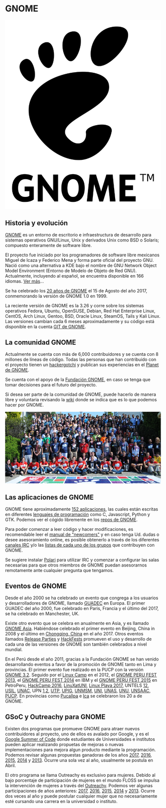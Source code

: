 # GNOME
<p align="center">
<img src="https://github.com/jinca/GNU_Linux/blob/master/Images/Gnomelogo.svg">
</p>


## Historia y evolución

[GNOME](https://www.gnome.org/) es un entorno de escritorio e infraestructura de desarrollo para sistemas operativos GNU/Linux, Unix y derivados Unix como BSD o Solaris; compuesto enteramente de software libre.

El proyecto fue iniciado por los programadores de software libre mexicanos Miguel de Icaza y Federico Mena y forma parte oficial del proyecto GNU. Nació como una alternativa a KDE bajo el nombre de GNU Network Object Model Environment (Entorno de Modelo de Objeto de Red GNU). Actualmente, incluyendo al español, se encuentra disponible en 166 idiomas. [Ver más](https://es.wikipedia.org/wiki/GNOME)...

Se ha celebrado los [20 años de GNOME](https://www.gnome.org/news/2017/08/twenty-years-strong/) el 15 de Agosto del año 2017, conmemorando la versión de GNOME 1.0 en 1999. 

La reciente versión de GNOME es la 3.26 y corre sobre los sistemas operativos Fedora, Ubuntu, OpenSUSE, Debian, Red Hat Enterprise Linux, CentOS, Arch Linux, Gentoo, BSD, Oracle Linux, SteamOS, Tails y Kali Linux. Las versiones cambian cada 6 meses aproximadamente y su código está disponible en la cuenta [GIT de GNOME](https://git.gnome.org//browse/).

## La comunidad GNOME

Actualmente se cuenta con más de 6,000 contribuidores y se cuenta con 8 millones de líneas de código. Todas las personas que han contribuido con el proyecto tienen un [hackergotchi](http://planet.gnome.org/heads/) y publican sus experiencias en el [Planet de GNOME](http://planet.gnome.org/).

Se cuenta con el apoyo de la [Fundación GNOME](https://www.gnome.org/foundation/), en caso se tenga que tomar decisiones para el futuro del proyecto.

Si desea ser parte de la comunidad de GNOME, puede hacerlo de manera libre y voluntaria revisando la [wiki](https://wiki.gnome.org/Community) donde se indica que es lo que podemos hacer por GNOME.

<p align="center">
<img src="https://github.com/jinca/GNU_Linux/blob/master/Images/guadec2012.png">
</p>

## Las aplicaciones de GNOME

GNOME tiene aproximadamente [152 aplicaciones](https://wiki.gnome.org/Apps), las cuales están escritas en diferentes [lenguajes de programación](https://developer.gnome.org/) como C, Javascript, Python y GTK. Podemos ver el cógido libremente en los [repos de GNOME](https://git.gnome.org//browse/).

Para poder comenzar a leer código y hacer modificaciones, es recomendable leer el [manual de "newcomers"](https://wiki.gnome.org/Newcomers/) y en caso tenga Ud. dudas o desee asesoramiento online, es posible obtenerlo a través de los diferentes [canales IRC](https://wiki.gnome.org/Community/GettingInTouch/IRC) y/o las [listas de cada uno de los grupos](https://mail.gnome.org/archives/) que contribuyen con GNOME.

Se sugiere instalar [Polari](https://help.gnome.org/users/polari/stable/) para utilizar IRC y comenzar a configurar las salas necesarias para que otros miembros de GNOME puedan asesorarnos remotamente ante cualquier pregunta que tengamos.

## Eventos de GNOME

Desde el año 2000 se ha celebrado un evento que congrega a los usuarios y desarrolladores de GNOME, llamado [GUADEC](https://en.wikipedia.org/wiki/GNOME_Users_And_Developers_European_Conference) en Europa. El primer GUADEC del año 2000, fue celebrado en Paris, Francia y el último del 2017, se ha celebrado en Manchester, UK. 

Existe otro evento que se celebra en anualmente en Asia, y es llamado [GNOME Asia](https://wiki.gnome.org/GnomeAsia). Habiéndose celebrado el primer evento en Beijing, China in 2008 y el último en [Chongqing, China](https://www.gnome.org/news/2017/05/gnome-asia-summit-2017-to-be-hosted-in-chongqing-china/) en el año 2017. Otros eventos llamados [Release Parties](https://wiki.gnome.org/Events/ReleaseParties) y [HackFests](https://wiki.gnome.org/Hackfests) promueven el uso y desarrollo de cada una de las versiones de GNOME son también celebrados a nivel mundial.

En el Perú desde el año 2011, gracias a la Fundación GNOME se han venido desarrollando eventos a favor de la promoción de GNOME tanto en Lima y provincias. El primer evento fue realizado en la PUCP con la versión [GNOME 3.2](https://lleksah.wordpress.com/2011/12/12/release-party-gnome-peru/). Seguido por el [Linux Camp](https://lleksah.wordpress.com/2012/05/29/linux-camp-peru-2012/) en el 2012, el [GNOME PERU FEST 2013](https://lleksah.wordpress.com/2013/05/01/gnomeperu2013/), el [GNOME PERU FEST 2014](https://lleksah.wordpress.com/2014/06/30/gnomeperufest2014-was-celebrated-in-ibm-peru/) en IBM y el [GNOME PERU FEST 2015](https://lleksah.wordpress.com/2015/03/19/i-organize-therefore-i-am-gnome-peru-fest-2015/) en PetroPeru, [HackCamp 2016](https://lleksah.wordpress.com/2016/03/07/hack-camp-2016-fedora-gnome/), [LinuXatUNI](https://lleksah.wordpress.com/2016/11/29/linuxatuni/), [Linux Playa 2017](https://lleksah.wordpress.com/2017/03/09/linuxplaya-2017-the-fedora-and-gnome-fest-at-the-beach/), UNTELS [1](https://lleksah.wordpress.com/2016/12/10/fedora-and-gnome-at-the-1er-encuentro-de-tecnologia-e-innovacion-macro-region-lima-2016-conference/)[2](https://lleksah.wordpress.com/2017/02/03/taking-time-out-for-fedora-and-gnome/), [USIL](https://lleksah.wordpress.com/2017/01/06/fedora-and-gnome-on-vbox-at-usil/), [UNAC](https://lleksah.wordpress.com/2017/10/25/gtk-talk-at-unac/), UPN [1](https://lleksah.wordpress.com/2016/10/29/fedora-and-gnome-at-seisco-2016/),[2](https://lleksah.wordpress.com/2017/04/23/about-the-fedora-and-gnome-workshop-at-flisol-lima-norte-2017/), [UTP](https://lleksah.wordpress.com/2016/11/12/fedora-and-gnome-at-hack-space-utp-2016/), [UPIG](https://lleksah.wordpress.com/2016/12/04/fedora-and-gnome-at-engineering-week-of-upig/), [UNMSM](https://lleksah.wordpress.com/2016/12/12/python-workshop-on-fedora-and-gnome-at-unmsm/), [UNI](https://lleksah.wordpress.com/2017/03/30/install-fest-2017-in-lima-peru/), [UNAS](https://lleksah.wordpress.com/2017/08/20/recap-workshop-of-gnome-on-fedora-at-conecit-2017/), [UNU](https://lleksah.wordpress.com/2016/08/18/fedora-gnome-at-coneisc2016/), [UNSAAC](https://lleksah.wordpress.com/2017/02/25/fedora-and-gnome-at-unsaac/), [PUCP](https://lleksah.wordpress.com/2017/08/12/confirming-fedora-and-gnome-presence-in-infosoft-2017/). En provincias como [Pucallpa](https://rociodelaguilacruz.blogspot.pe/2017/09/gnome-party-celebracion-de-los-20-anos.html#more) e [Ica](http://eldiariodejorger.blogspot.pe/2017/09/primer-gnome-party-en-ica.html) se celebraron los 20 a de GNOME.

## GSoC y Outreachy para GNOME

Existen dos programas que promueve GNOME para atraer nuevos contribuidores al proyecto, uno de ellos es avalado por Google, y es el [Google Summer of Code](https://wiki.gnome.org/Outreach/SummerOfCode/Students) donde estudiantes de Universidades e institutos pueden aplicar realizando propuetas de mejoras o nuevas implementaciones para mejora algun producto mediante la programación. Podemos revisar algunas propuestas ganadoras de los años [2017](https://wiki.gnome.org/Outreach/SummerOfCode/2017/Ideas), [2016](https://wiki.gnome.org/Outreach/SummerOfCode/2016/Ideas), [2015](https://wiki.gnome.org/Outreach/SummerOfCode/2015/Ideas), [2014](https://wiki.gnome.org/Outreach/SummerOfCode/2014/Ideas) y [2013](https://wiki.gnome.org/Outreach/SummerOfCode/2013/Ideas). Ocurre una sola vez al año, usualmente se postula en Abril.

El otro programa se llama Outreachy es exclusivo para mujeres. Debido al bajo porcentaje de participación de mujeres en el mundo FLOSS se impulsa la intervención de mujeres a través del [Outreachy](https://www.outreachy.org/). Podemos ver algunas participaciones de años anteriores: [2017](https://wiki.gnome.org/Outreachy/2017/MayAugust), [2016](https://wiki.gnome.org/Outreachy/2016/DecemberMarch), [2015](https://wiki.gnome.org/Outreachy/2015/MayAugust), [2014](https://wiki.gnome.org/OutreachProgramForWomen/2014/MayAugust) y [2013](https://wiki.gnome.org/OutreachProgramForWomen/2013/DecemberMarch). Ocurre dos veces al año y puede postular cualquier mujer que no necesariamente esté cursando una carrera en la universidad o instituto.
